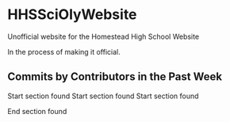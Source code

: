 # HHSSciOlyWebsite
Unofficial website for the Homestead High School Website

In the process of making it official.


## Commits by Contributors in the Past Week
Start section found
Start section found
Start section found
<!-- COMMIT_SECTION_START -->

End section found
<!-- COMMIT_SECTION_END -->
